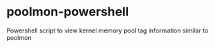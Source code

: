# poolmon-powershell
Powershell script to view kernel memory pool tag information similar to poolmon


